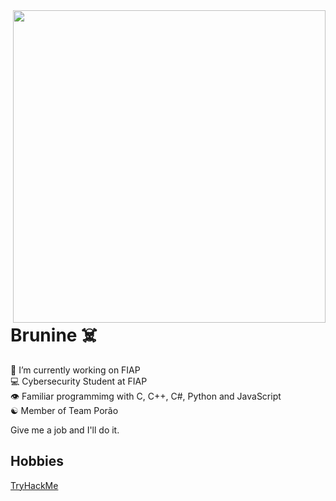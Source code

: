<img align="right" height="500em" src=https://i.postimg.cc/2yk3xczt/gitbanner2.png>
<h1>Brunine ☠️</h1>

💼 I’m currently working on FIAP <br>
💻 Cybersecurity Student at FIAP <br>
👁️ Familiar programmimg with C, C++, C#, Python and JavaScript <br>
☯️ Member of Team Porão <br>

Give me a job and I'll do it.

## Hobbies

<a href="https://tryhackme.com/p/Brunine" target="_blank">TryHackMe</a>
